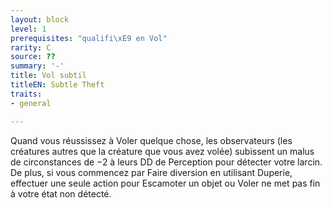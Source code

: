 ```yaml
---
layout: block
level: 1
prerequisites: "qualifi\xE9 en Vol"
rarity: C
source: ??
summary: '-'
title: Vol subtil
titleEN: Subtle Theft
traits:
- general

---
```


<p>Quand vous réussissez à Voler quelque chose, les observateurs (les créatures autres que la créature que vous avez volée) subissent un malus de circonstances de −2 à leurs DD de Perception pour détecter votre larcin. De plus, si vous commencez par Faire diversion en utilisant Duperie, effectuer une seule action pour Escamoter un objet ou Voler ne met pas fin à votre état non détecté.</p>